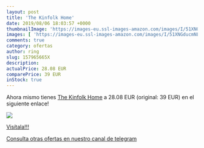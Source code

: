 ```yaml
---
layout: post
title: 'The Kinfolk Home'
date: 2019/08/06 18:03:57 +0000
thumbnailImage: 'https://images-eu.ssl-images-amazon.com/images/I/51XNGducmNL._SL200_.jpg'
images: [ 'https://images-eu.ssl-images-amazon.com/images/I/51XNGducmNL._SL200_.jpg' ]
comments: true
category: ofertas
author: ring
slug: 157965665X
description:
actualPrice: 28.08 EUR
comparePrice: 39 EUR
inStock: true
---
```


Ahora mismo tienes [The Kinfolk Home](https://www.amazon.com/dp/157965665X/?tag=redken08-20) a 28.08 EUR (original: 39 EUR) en el siguiente enlace!

[![](https://images-eu.ssl-images-amazon.com/images/I/51XNGducmNL._SL200_.jpg)](https://www.amazon.com/dp/157965665X/?tag=redken08-20)

[Visítala!!!](https://www.amazon.com/dp/157965665X/?tag=redken08-20)

[Consulta otras ofertas en nuestro canal de telegram](https://t.me/s/ofertas25)
